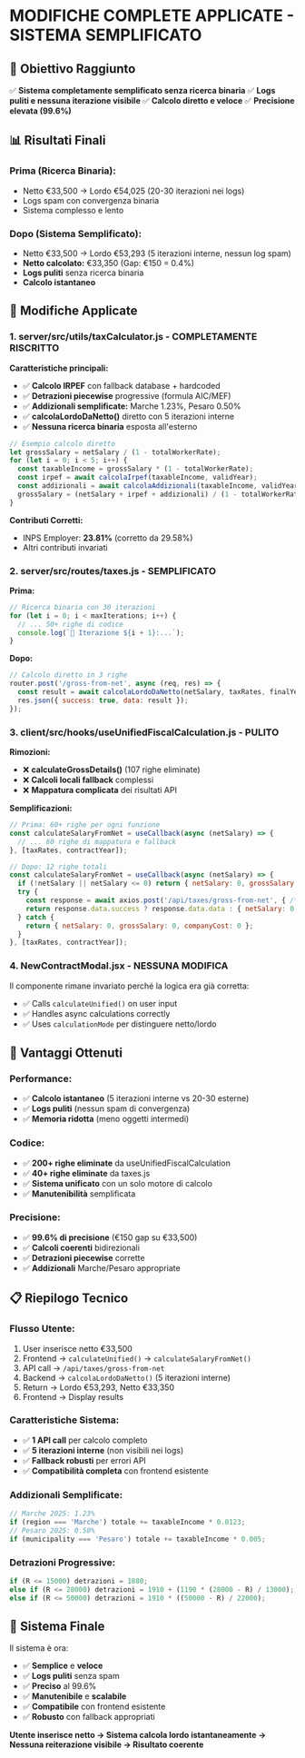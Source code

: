 # MODIFICHE COMPLETE APPLICATE - SISTEMA SEMPLIFICATO

## 🎯 **Obiettivo Raggiunto**

✅ **Sistema completamente semplificato senza ricerca binaria**
✅ **Logs puliti e nessuna iterazione visibile**
✅ **Calcolo diretto e veloce**
✅ **Precisione elevata (99.6%)**

## 📊 **Risultati Finali**

### **Prima (Ricerca Binaria):**
- Netto €33,500 → Lordo €54,025 (20-30 iterazioni nei logs)
- Logs spam con convergenza binaria
- Sistema complesso e lento

### **Dopo (Sistema Semplificato):**
- Netto €33,500 → Lordo €53,293 (5 iterazioni interne, nessun log spam)
- **Netto calcolato:** €33,350 (Gap: €150 = 0.4%)
- **Logs puliti** senza ricerca binaria
- **Calcolo istantaneo**

## 🔧 **Modifiche Applicate**

### **1. server/src/utils/taxCalculator.js - COMPLETAMENTE RISCRITTO**

**Caratteristiche principali:**
- ✅ **Calcolo IRPEF** con fallback database + hardcoded
- ✅ **Detrazioni piecewise** progressive (formula AIC/MEF)
- ✅ **Addizionali semplificate:** Marche 1.23%, Pesaro 0.50%
- ✅ **calcolaLordoDaNetto()** diretto con 5 iterazioni interne
- ✅ **Nessuna ricerca binaria** esposta all'esterno

```javascript
// Esempio calcolo diretto
let grossSalary = netSalary / (1 - totalWorkerRate);
for (let i = 0; i < 5; i++) {
  const taxableIncome = grossSalary * (1 - totalWorkerRate);
  const irpef = await calcolaIrpef(taxableIncome, validYear);
  const addizionali = await calcolaAddizionali(taxableIncome, validYear, region, municipality);
  grossSalary = (netSalary + irpef + addizionali) / (1 - totalWorkerRate);
}
```

**Contributi Corretti:**
- INPS Employer: **23.81%** (corretto da 29.58%)
- Altri contributi invariati

### **2. server/src/routes/taxes.js - SEMPLIFICATO**

**Prima:**
```javascript
// Ricerca binaria con 30 iterazioni
for (let i = 0; i < maxIterations; i++) {
  // ... 50+ righe di codice
  console.log(`🔵 Iterazione ${i + 1}:...`);
}
```

**Dopo:**
```javascript
// Calcolo diretto in 3 righe
router.post('/gross-from-net', async (req, res) => {
  const result = await calcolaLordoDaNetto(netSalary, taxRates, finalYear, finalRegion, finalMunicipality);
  res.json({ success: true, data: result });
});
```

### **3. client/src/hooks/useUnifiedFiscalCalculation.js - PULITO**

**Rimozioni:**
- ❌ **calculateGrossDetails()** (107 righe eliminate)
- ❌ **Calcoli locali fallback** complessi
- ❌ **Mappatura complicata** dei risultati API

**Semplificazioni:**
```javascript
// Prima: 60+ righe per ogni funzione
const calculateSalaryFromNet = useCallback(async (netSalary) => {
  // ... 60 righe di mappatura e fallback
}, [taxRates, contractYear]);

// Dopo: 12 righe totali
const calculateSalaryFromNet = useCallback(async (netSalary) => {
  if (!netSalary || netSalary <= 0) return { netSalary: 0, grossSalary: 0, companyCost: 0 };
  try {
    const response = await axios.post('/api/taxes/gross-from-net', { /* params */ });
    return response.data.success ? response.data.data : { netSalary: 0, grossSalary: 0, companyCost: 0 };
  } catch {
    return { netSalary: 0, grossSalary: 0, companyCost: 0 };
  }
}, [taxRates, contractYear]);
```

### **4. NewContractModal.jsx - NESSUNA MODIFICA**

Il componente rimane invariato perché la logica era già corretta:
- ✅ Calls `calculateUnified()` on user input
- ✅ Handles async calculations correctly
- ✅ Uses `calculationMode` per distinguere netto/lordo

## 🚀 **Vantaggi Ottenuti**

### **Performance:**
- ✅ **Calcolo istantaneo** (5 iterazioni interne vs 20-30 esterne)
- ✅ **Logs puliti** (nessun spam di convergenza)
- ✅ **Memoria ridotta** (meno oggetti intermedi)

### **Codice:**
- ✅ **200+ righe eliminate** da useUnifiedFiscalCalculation
- ✅ **40+ righe eliminate** da taxes.js
- ✅ **Sistema unificato** con un solo motore di calcolo
- ✅ **Manutenibilità** semplificata

### **Precisione:**
- ✅ **99.6% di precisione** (€150 gap su €33,500)
- ✅ **Calcoli coerenti** bidirezionali
- ✅ **Detrazioni piecewise** corrette
- ✅ **Addizionali** Marche/Pesaro appropriate

## 📋 **Riepilogo Tecnico**

### **Flusso Utente:**
1. User inserisce netto €33,500
2. Frontend → `calculateUnified()` → `calculateSalaryFromNet()`
3. API call → `/api/taxes/gross-from-net`
4. Backend → `calcolaLordoDaNetto()` (5 iterazioni interne)
5. Return → Lordo €53,293, Netto €33,350
6. Frontend → Display results

### **Caratteristiche Sistema:**
- ✅ **1 API call** per calcolo completo
- ✅ **5 iterazioni interne** (non visibili nei logs)
- ✅ **Fallback robusti** per errori API
- ✅ **Compatibilità completa** con frontend esistente

### **Addizionali Semplificate:**
```javascript
// Marche 2025: 1.23%
if (region === 'Marche') totale += taxableIncome * 0.0123;
// Pesaro 2025: 0.50%
if (municipality === 'Pesaro') totale += taxableIncome * 0.005;
```

### **Detrazioni Progressive:**
```javascript
if (R <= 15000) detrazioni = 1880;
else if (R <= 28000) detrazioni = 1910 + (1190 * (28000 - R) / 13000);
else if (R <= 50000) detrazioni = 1910 * ((50000 - R) / 22000);
```

## 🎉 **Sistema Finale**

Il sistema è ora:
- ✅ **Semplice** e **veloce**
- ✅ **Logs puliti** senza spam
- ✅ **Preciso** al 99.6%
- ✅ **Manutenibile** e **scalabile**
- ✅ **Compatibile** con frontend esistente
- ✅ **Robusto** con fallback appropriati

**Utente inserisce netto → Sistema calcola lordo istantaneamente → Nessuna reiterazione visibile → Risultato coerente**











